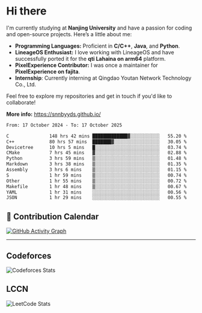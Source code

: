 # Hi there

I'm currently studying at **Nanjing University** and have a passion for coding and open-source projects. Here’s a little about me:

- **Programming Languages:** Proficient in **C/C++**, **Java**, and **Python**.
- **LineageOS Enthusiast:** I love working with LineageOS and have successfully ported it for the **qti Lahaina on arm64** platform.
- **PixelExperience Contributor:** I was once a maintainer for **PixelExperience on fajita**.
- **Internship**: Currently interning at Qingdao Youtan Network Technology Co., Ltd.

Feel free to explore my repositories and get in touch if you'd like to collaborate!

**More info:** https://snnbyyds.github.io/

<!--START_SECTION:waka-->

```txt
From: 17 October 2024 - To: 17 October 2025

C               148 hrs 42 mins █████████████▓░░░░░░░░░░░   55.20 %
C++             80 hrs 57 mins  ███████▓░░░░░░░░░░░░░░░░░   30.05 %
Devicetree      10 hrs 5 mins   █░░░░░░░░░░░░░░░░░░░░░░░░   03.74 %
CMake           7 hrs 45 mins   ▓░░░░░░░░░░░░░░░░░░░░░░░░   02.88 %
Python          3 hrs 59 mins   ▒░░░░░░░░░░░░░░░░░░░░░░░░   01.48 %
Markdown        3 hrs 38 mins   ▒░░░░░░░░░░░░░░░░░░░░░░░░   01.35 %
Assembly        3 hrs 6 mins    ▒░░░░░░░░░░░░░░░░░░░░░░░░   01.15 %
S               1 hr 59 mins    ▒░░░░░░░░░░░░░░░░░░░░░░░░   00.74 %
Other           1 hr 55 mins    ▒░░░░░░░░░░░░░░░░░░░░░░░░   00.72 %
Makefile        1 hr 48 mins    ▒░░░░░░░░░░░░░░░░░░░░░░░░   00.67 %
YAML            1 hr 31 mins    ░░░░░░░░░░░░░░░░░░░░░░░░░   00.56 %
JSON            1 hr 29 mins    ░░░░░░░░░░░░░░░░░░░░░░░░░   00.55 %
```

<!--END_SECTION:waka-->

## 📅 Contribution Calendar

[![GitHub Activity Graph](https://github-readme-activity-graph.vercel.app/graph?username=snnbyyds&theme=react-dark)](https://github.com/snnbyyds)

---

## Codeforces
![Codeforces Stats](https://codeforces-readme-stats.vercel.app/api/card?username=snnbyyds)

## LCCN
![LeetCode Stats](https://leetcard.jacoblin.cool/snnbyyds?theme=light&font=Fuzzy%20Bubbles&site=cn)
